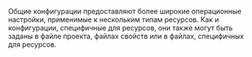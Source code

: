 Общие конфигурации предоставляют более широкие операционные настройки, применимые к нескольким типам ресурсов. Как и конфигурации, специфичные для ресурсов, они также могут быть заданы в файле проекта, файлах свойств или в файлах, специфичных для ресурсов.